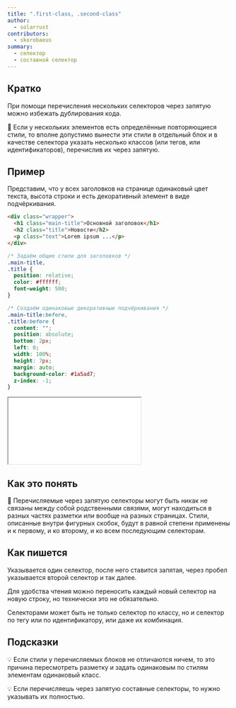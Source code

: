 ```yaml
---
title: ".first-class, .second-class"
author:
  - solarrust
contributors:
  - skorobaeus
summary:
  - селектор
  - составной селектор
---
```


## Кратко

При помощи перечисления нескольких селекторов через запятую можно избежать дублирования кода.

🤖 Если у нескольких элементов есть определённые повторяющиеся стили, то вполне допустимо вынести эти стили в отдельный блок и в качестве селектора указать несколько классов (или тегов, или идентификаторов), перечислив их через запятую.

## Пример

Представим, что у всех заголовков на странице одинаковый цвет текста, высота строки и есть декоративный элемент в виде подчёркивания.

```html
<div class="wrapper">
  <h1 class="main-title">Основной заголовок</h1>
  <h2 class="title">Новости</h2>
  <p class="text">Lorem ipsum ...</p>
</div>
```

```css
/* Задаём общие стили для заголовков */
.main-title,
.title {
  position: relative;
  color: #ffffff;
  font-weight: 500;
}

/* Создаём одинаковые декоративные подчёркивания */
.main-title:before,
.title:before {
  content: "";
  position: absolute;
  bottom: 2px;
  left: 0;
  width: 100%;
  height: 7px;
  margin: auto;
  background-color: #1a5ad7;
  z-index: -1;
}
```

<iframe title="Перечисление селекторов" src="demos/enumerous-selector.html"></iframe>

## Как это понять

🤖 Перечисляемые через запятую селекторы могут быть никак не связаны между собой родственными связями, могут находиться в разных частях разметки или вообще на разных страницах. Стили, описанные внутри фигурных скобок, будут в равной степени применены и к первому, и ко второму, и ко всем последующим селекторам.

## Как пишется

Указывается один селектор, после него ставится запятая, через пробел указывается второй селектор и так далее.

Для удобства чтения можно переносить каждый новый селектор на новую строку, но технически это не обязательно.

Селекторами может быть не только селектор по классу, но и селектор по тегу или по идентификатору, или даже их комбинация.

## Подсказки

💡 Если стили у перечисляемых блоков не отличаются ничем, то это причина пересмотреть разметку и задать одинаковым по стилям элементам одинаковый класс.

💡 Если перечисляешь через запятую составные селекторы, то нужно указывать их полностью.
